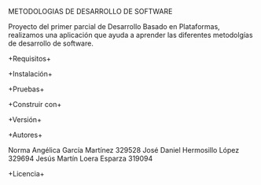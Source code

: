 METODOLOGIAS DE DESARROLLO DE SOFTWARE

Proyecto del primer parcial de Desarrollo Basado en Plataformas, realizamos una aplicación que ayuda a aprender
las diferentes metodolgías de desarrollo de software.

+Requisitos+


+Instalación+


+Pruebas+


+Construir con+


+Versión+


+Autores+

Norma Angélica García Martínez 329528
José Daniel Hermosillo López 329694
Jesús Martín Loera Esparza 319094

+Licencia+



